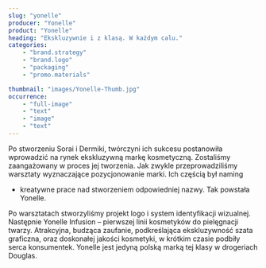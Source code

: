 ```yaml
---
slug: "yonelle"
producer: "Yonelle"
product: "Yonelle"
heading: "Ekskluzywnie i z klasą. W każdym calu."
categories:
    - "brand.strategy"
    - "brand.logo"
    - "packaging"
    - "promo.materials"

thumbnail: "images/Yonelle-Thumb.jpg"
occurrence:
    - "full-image"
    - "text"
    - "image"
    - "text"
---
```

Po stworzeniu Sorai i Dermiki, twórczyni ich sukcesu postanowiła
wprowadzić na rynek ekskluzywną markę kosmetyczną. Zostaliśmy
zaangażowany w proces jej tworzenia. Jak zwykle przeprowadziliśmy
warsztaty wyznaczające pozycjonowanie marki. Ich częścią był naming
- kreatywne prace nad stworzeniem odpowiedniej nazwy. Tak
  powstała Yonelle.

Po warsztatach stworzyliśmy projekt logo i system identyfikacji
wizualnej. Następnie Yonelle Infusion – pierwszej linii kosmetyków do
pielęgnacji twarzy. Atrakcyjna, budząca zaufanie, podkreślająca
ekskluzywność szata graficzna, oraz doskonałej jakości kosmetyki, w
krótkim czasie podbiły serca konsumentek. Yonelle jest jedyną polską
marką tej klasy w drogeriach Douglas.


  